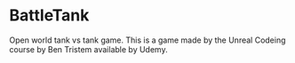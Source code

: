 # BattleTank
Open world tank vs tank game. This is a game made by the Unreal Codeing course by Ben Tristem available by Udemy.
